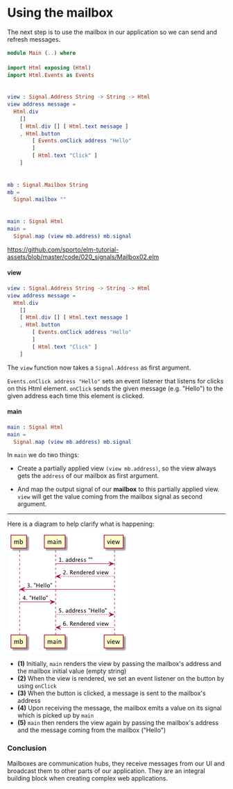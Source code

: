 # Using the mailbox

The next step is to use the mailbox in our application so we can send and refresh messages.


```elm
module Main (..) where

import Html exposing (Html)
import Html.Events as Events


view : Signal.Address String -> String -> Html
view address message =
  Html.div
    []
    [ Html.div [] [ Html.text message ]
    , Html.button
        [ Events.onClick address "Hello"
        ]
        [ Html.text "Click" ]
    ]


mb : Signal.Mailbox String
mb =
  Signal.mailbox ""


main : Signal Html
main =
  Signal.map (view mb.address) mb.signal
```

<https://github.com/sporto/elm-tutorial-assets/blob/master/code/020_signals/Mailbox02.elm>

#### view

```elm
view : Signal.Address String -> String -> Html
view address message =
  Html.div
    []
    [ Html.div [] [ Html.text message ]
    , Html.button
        [ Events.onClick address "Hello"
        ]
        [ Html.text "Click" ]
    ]
```

The `view` function now takes a `Signal.Address` as first argument.

`Events.onClick address "Hello"` sets an event listener that listens for clicks on this Html element. `onClick` sends the given message (e.g. "Hello") to the given address each time this element is clicked.

#### main

```elm
main : Signal Html
main =
  Signal.map (view mb.address) mb.signal
```

In `main` we do two things:

- Create a partially applied view `(view mb.address)`, so the view always gets the `address` of our mailbox as first argument.

- And map the output signal of our __mailbox__ to this partially applied view. `view` will get the value coming from the mailbox signal as second argument.

---

Here is a diagram to help clarify what is happening:

![](mailbox-flow.png)

- __(1)__ Initially, `main` renders the view by passing the mailbox's address and the mailbox initial value (empty string)
- __(2)__ When the view is rendered, we set an event listener on the button by using `onClick`
- __(3)__ When the button is clicked, a message is sent to the mailbox's address
- __(4)__ Upon receiving the message, the mailbox emits a value on its signal which is picked up by `main`
- __(5)__ `main` then renders the view again by passing the mailbox's address and the message coming from the mailbox ("Hello")

### Conclusion

Mailboxes are communication hubs, they receive messages from our UI and broadcast them to other parts of our application. They are an integral building block when creating complex web applications.

